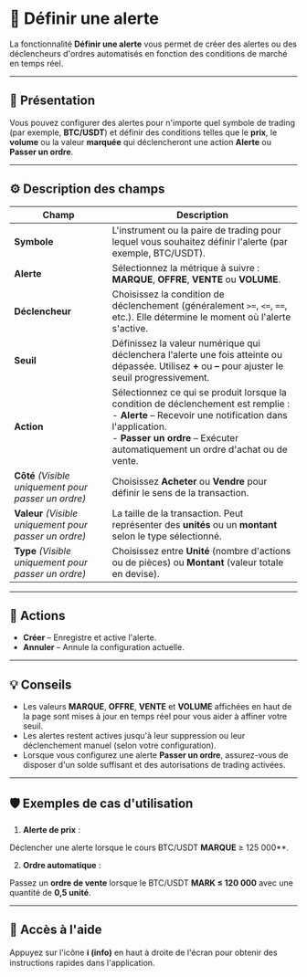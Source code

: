# 🔔 Définir une alerte

La fonctionnalité **Définir une alerte** vous permet de créer des alertes ou des déclencheurs d'ordres automatisés en fonction des conditions de marché en temps réel.

---

## 🧭 Présentation

Vous pouvez configurer des alertes pour n'importe quel symbole de trading (par exemple, **BTC/USDT**) et définir des conditions telles que le **prix**, le **volume** ou la valeur **marquée** qui déclencheront une action **Alerte** ou **Passer un ordre**.

---

## ⚙️ Description des champs

| **Champ** | **Description** |
|------------|-----------------|
| **Symbole** | L'instrument ou la paire de trading pour lequel vous souhaitez définir l'alerte (par exemple, BTC/USDT). |
| **Alerte** | Sélectionnez la métrique à suivre : **MARQUE**, **OFFRE**, **VENTE** ou **VOLUME**. |
| **Déclencheur** | Choisissez la condition de déclenchement (généralement `>=`, `<=`, `==`, etc.). Elle détermine le moment où l'alerte s'active. |
| **Seuil** | Définissez la valeur numérique qui déclenchera l'alerte une fois atteinte ou dépassée. Utilisez **+** ou **–** pour ajuster le seuil progressivement. |
| **Action** | Sélectionnez ce qui se produit lorsque la condition de déclenchement est remplie :<br> - **Alerte** – Recevoir une notification dans l'application.<br> - **Passer un ordre** – Exécuter automatiquement un ordre d'achat ou de vente. |
| **Côté** *(Visible uniquement pour passer un ordre)* | Choisissez **Acheter** ou **Vendre** pour définir le sens de la transaction. |
| **Valeur** *(Visible uniquement pour passer un ordre)* | La taille de la transaction. Peut représenter des **unités** ou un **montant** selon le type sélectionné. |
| **Type** *(Visible uniquement pour passer un ordre)* | Choisissez entre **Unité** (nombre d'actions ou de pièces) ou **Montant** (valeur totale en devise). |

---

## 🧩 Actions

- **Créer** – Enregistre et active l'alerte.
- **Annuler** – Annule la configuration actuelle.

---

## 💡 Conseils

- Les valeurs **MARQUE**, **OFFRE**, **VENTE** et **VOLUME** affichées en haut de la page sont mises à jour en temps réel pour vous aider à affiner votre seuil.
- Les alertes restent actives jusqu'à leur suppression ou leur déclenchement manuel (selon votre configuration).
- Lorsque vous configurez une alerte **Passer un ordre**, assurez-vous de disposer d'un solde suffisant et des autorisations de trading activées.

---

## 🛡️ Exemples de cas d'utilisation

1. **Alerte de prix** :

Déclencher une alerte lorsque le cours BTC/USDT **MARQUE** ≥ 125 000**.

2. **Ordre automatique** :

Passez un **ordre de vente** lorsque le BTC/USDT **MARK ≤ 120 000** avec une quantité de **0,5 unité**.

---

## 🧭 Accès à l'aide

Appuyez sur l'icône **ℹ️ (info)** en haut à droite de l'écran pour obtenir des instructions rapides dans l'application.